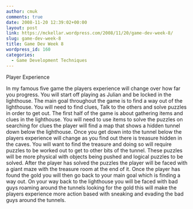 ```yaml
---
author: cmuk
comments: true
date: 2008-11-20 12:39:02+00:00
layout: post
link: https://mckellar.wordpress.com/2008/11/20/game-dev-week-8/
slug: game-dev-week-8
title: Game Dev Week 8
wordpress_id: 160
categories:
  - Game Development Techniques
---
```


Player Experience

In my famous five game the players experience will change over how far you progress. You will start off playing as Julian and be locked in the lighthouse. The main goal throughout the game is to find a way out of the lighthouse. You will need to find clues, Talk to the others and solve puzzles in order to get out. The first half of the game is about gathering items and clues in the lighthouse. You will need to use items to solve the puzzles on searching for clues the player will find a map that shows a hidden tunnel down below the lighthouse. Once you get down into the tunnel below the players experience will change as you find out there is treasure hidden in the caves. You will want to find the treasure and doing so will require puzzles to be worked out to get to other bits of the tunnel. These puzzles will be more physical with objects being pushed and logical puzzles to be solved. After the player has solved the puzzles the player will be faced with a giant maze with the treasure room at the end of it. Once the player has found the gold you will then go back to your main goal which is finding a way out. On your way back to the lighthouse you will be faced with bad guys roaming around the tunnels looking for the gold this will make the players experience more action based with sneaking and evading the bad guys around the tunnels.
